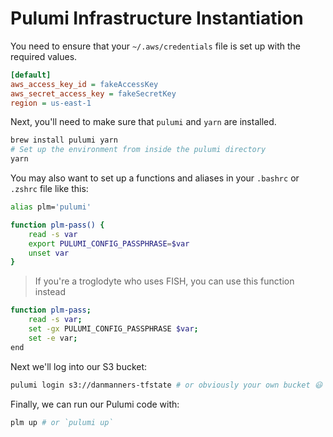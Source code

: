 # Pulumi Infrastructure Instantiation

You need to ensure that your `~/.aws/credentials` file is set up with the required values.

```ini
[default]
aws_access_key_id = fakeAccessKey
aws_secret_access_key = fakeSecretKey
region = us-east-1
```

Next, you'll need to make sure that `pulumi` and `yarn` are installed.

```bash
brew install pulumi yarn
# Set up the environment from inside the pulumi directory
yarn
```

You may also want to set up a functions and aliases in your `.bashrc` or `.zshrc` file like this:

```bash
alias plm='pulumi'

function plm-pass() {
    read -s var
    export PULUMI_CONFIG_PASSPHRASE=$var
    unset var
}
```

> If you're a troglodyte who uses FISH, you can use this function instead
```sh
function plm-pass;
    read -s var;
    set -gx PULUMI_CONFIG_PASSPHRASE $var;
    set -e var;
end
```

Next we'll log into our S3 bucket:

```bash
pulumi login s3://danmanners-tfstate # or obviously your own bucket 😃
```

Finally, we can run our Pulumi code with:

```bash
plm up # or `pulumi up`
```
